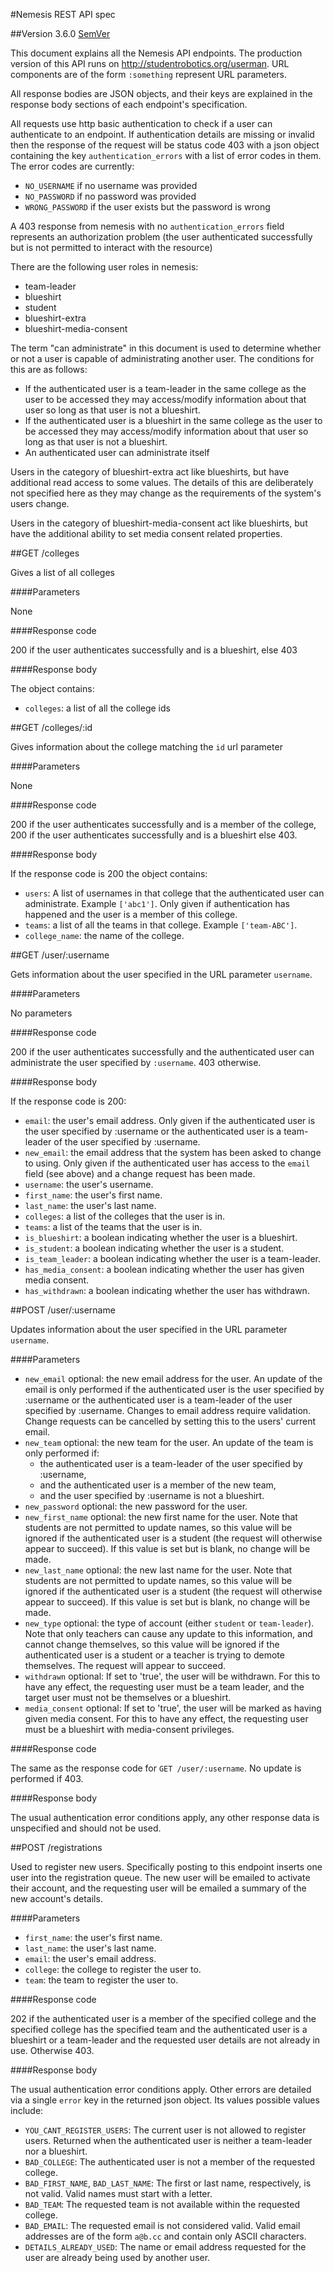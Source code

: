 #Nemesis REST API spec

##Version 3.6.0 [SemVer](http://semver.org/)

This document explains all the Nemesis API endpoints. The production version of
this API runs on http://studentrobotics.org/userman. URL components are of the
form `:something` represent URL parameters.

All response bodies are JSON objects, and their keys are explained in the
response body sections of each endpoint's specification.

All requests use http basic authentication to check if a user can authenticate
to an endpoint. If authentication details are missing or invalid then the
response of the request will be status code 403 with a json object containing
the key `authentication_errors` with a list of error codes in them. The error
codes are currently:

* `NO_USERNAME` if no username was provided
* `NO_PASSWORD` if no password was provided
* `WRONG_PASSWORD` if the user exists but the password is wrong

A 403 response from nemesis with no `authentication_errors` field represents
an authorization problem (the user authenticated successfully but is not
permitted to interact with the resource)

There are the following user roles in nemesis:

* team-leader
* blueshirt
* student
* blueshirt-extra
* blueshirt-media-consent

The term "can administrate" in this document is used to determine whether or
not a user is capable of administrating another user. The conditions for this
are as follows:

* If the authenticated user is a team-leader in the same college as the user to
  be accessed they may access/modify information about that user so long as
  that user is not a blueshirt.
* If the authenticated user is a blueshirt in the same college as the user to
  be accessed they may access/modify information about that user so long as
  that user is not a blueshirt.
* An authenticated user can administrate itself

Users in the category of blueshirt-extra act like blueshirts, but have
additional read access to some values. The details of this are deliberately
not specified here as they may change as the requirements of the system's
users change.

Users in the category of blueshirt-media-consent act like blueshirts, but
have the additional ability to set media consent related properties.

##GET /colleges

Gives a list of all colleges

####Parameters

None

####Response code

200 if the user authenticates successfully and is a blueshirt, else 403

####Response body

The object contains:

* `colleges`: a list of all the college ids


##GET /colleges/:id

Gives information about the college matching the `id` url parameter

####Parameters

None

####Response code

200 if the user authenticates successfully and is a member of the college,
200 if the user authenticates successfully and is a blueshirt
else 403.

####Response body

If the response code is 200 the object contains:

* `users`: A list of usernames in that college that the authenticated user can
           administrate. Example `['abc1']`. Only given if authentication has
           happened and the user is a member of this college.
* `teams`: a list of all the teams in that college. Example `['team-ABC']`.
* `college_name`: the name of the college.

##GET /user/:username

Gets information about the user specified in the URL parameter `username`.

####Parameters

No parameters

####Response code

200 if the user authenticates successfully and the authenticated user
can administrate the user specified by `:username`. 403 otherwise.

####Response body

If the response code is 200:

* `email`: the user's email address. Only given if the authenticated user
           is the user specified by :username or the authenticated user
           is a team-leader of the user specified by :username.
* `new_email`: the email address that the system has been asked to change
           to using. Only given if the authenticated user has access to the
           `email` field (see above) and a change request has been made.
* `username`: the user's username.
* `first_name`: the user's first name.
* `last_name`: the user's last name.
* `colleges`: a list of the colleges that the user is in.
* `teams`: a list of the teams that the user is in.
* `is_blueshirt`: a boolean indicating whether the user is a blueshirt.
* `is_student`: a boolean indicating whether the user is a student.
* `is_team_leader`: a boolean indicating whether the user is a team-leader.
* `has_media_consent`: a boolean indicating whether the user has given media consent.
* `has_withdrawn`: a boolean indicating whether the user has withdrawn.


##POST /user/:username

Updates information about the user specified in the URL parameter `username`.

####Parameters

* `new_email` optional: the new email address for the user. An update of the
  email is only performed if the authenticated user is the user specified by
:username or the authenticated user is a team-leader of the user specified by
:username. Changes to email address require validation. Change requests can
be cancelled by setting this to the users' current email.
* `new_team` optional: the new team for the user. An update of the team
  is only performed if:
  * the authenticated user is a team-leader of the user specified by :username,
  * and the authenticated user is a member of the new team,
  * and the user specified by :username is not a blueshirt.
* `new_password` optional: the new password for the user.
* `new_first_name` optional: the new first name for the user. Note that
    students are not permitted to update names, so this value will be ignored
    if the authenticated user is a student (the request will otherwise appear to succeed).
    If this value is set but is blank, no change will be made.
* `new_last_name` optional: the new last name for the user. Note that
    students are not permitted to update names, so this value will be ignored
    if the authenticated user is a student (the request will otherwise appear to succeed).
    If this value is set but is blank, no change will be made.
* `new_type` optional: the type of account (either `student` or `team-leader`). Note that
    only teachers can cause any update to this information, and cannot change themselves,
    so this value will be ignored if the authenticated user is a student or a teacher is
    trying to demote themselves. The request will appear to succeed.
* `withdrawn` optional: If set to 'true', the user will be withdrawn. For this to have any
    effect, the requesting user must be a team leader, and the target user must not be
    themselves or a blueshirt.
* `media_consent` optional: If set to 'true', the user will be marked as having given
    media consent. For this to have any effect, the requesting user must be a blueshirt
    with media-consent privileges.

####Response code

The same as the response code for `GET /user/:username`. No update is performed
if 403.

####Response body

The usual authentication error conditions apply, any other response data is
unspecified and should not be used.

##POST /registrations

Used to register new users. Specifically posting to this endpoint inserts one
user into the registration queue. The new user will be emailed to activate
their account, and the requesting user will be emailed a summary of the
new account's details.

####Parameters

* `first_name`: the user's first name.
* `last_name`: the user's last name.
* `email`: the user's email address.
* `college`: the college to register the user to.
* `team`: the team to register the user to.

####Response code

202 if the authenticated user is a member of the specified college and the
specified college has the specified team and the authenticated user is a
blueshirt or a team-leader and the requested user details are not already
in use. Otherwise 403.

####Response body

The usual authentication error conditions apply. Other errors are detailed
via a single `error` key in the returned json object. Its values possible
values include:

* `YOU_CANT_REGISTER_USERS`: The current user is not allowed to register
          users. Returned when the authenticated user is neither a
          team-leader nor a blueshirt.
* `BAD_COLLEGE`: The authenticated user is not a member of the requested
          college.
* `BAD_FIRST_NAME`, `BAD_LAST_NAME`: The first or last name, respectively,
          is not valid. Valid names must start with a letter.
* `BAD_TEAM`: The requested team is not available within the requested college.
* `BAD_EMAIL`: The requested email is not considered valid. Valid email
          addresses are of the form `a@b.cc` and contain only ASCII characters.
* `DETAILS_ALREADY_USED`: The name or email address requested for the user
          are already being used by another user.
